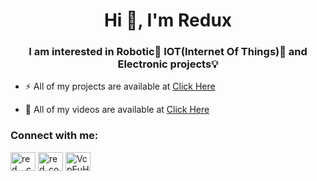 <h1 align="center">Hi 👋, I'm Redux</h1>
<h3 align="center">I am interested in Robotic🤖 IOT(Internet Of Things)🛜 and Electronic projects💡</h3>

- ⚡ All of my projects are available at [Click Here](https://github.com/Redux1212)

- 🎥 All of my videos are available at [Click Here](https://www.youtube.com/@red_codes)

<h3 align="left">Connect with me:</h3>
<p align="left">
<a href="https://instagram.com/red._.codes" target="blank"><img align="center" src="https://raw.githubusercontent.com/rahuldkjain/github-profile-readme-generator/master/src/images/icons/Social/instagram.svg" alt="red._.codes" height="30" width="40" /></a>
<a href="https://www.youtube.com/c/red_codes" target="blank"><img align="center" src="https://raw.githubusercontent.com/rahuldkjain/github-profile-readme-generator/master/src/images/icons/Social/youtube.svg" alt="red_codes" height="30" width="40" /></a>
<a href="https://discord.gg/VcpEuHVMN4" target="blank"><img align="center" src="https://raw.githubusercontent.com/rahuldkjain/github-profile-readme-generator/master/src/images/icons/Social/discord.svg" alt="VcpEuHVMN4" height="30" width="40" /></a>
</p>
